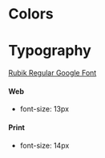 # Colors

# Typography
[Rubik Regular Google Font](https://fonts.googleapis.com/css?family=Rubik")

#### Web
* font-size: 13px
#### Print
* font-size: 14px

